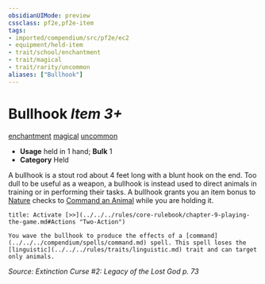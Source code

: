 ```yaml
---
obsidianUIMode: preview
cssclass: pf2e,pf2e-item
tags:
- imported/compendium/src/pf2e/ec2
- equipment/held-item
- trait/school/enchantment
- trait/magical
- trait/rarity/uncommon
aliases: ["Bullhook"]
---
```

# Bullhook *Item 3+*  
[enchantment](enchantment.md)  [magical](magical.md)  [uncommon](uncommon.md)  

- **Usage** held in 1 hand; **Bulk** 1
- **Category** Held

A bullhook is a stout rod about 4 feet long with a blunt hook on the end. Too dull to be useful as a weapon, a bullhook is instead used to direct animals in training or in performing their tasks. A bullhook grants you an item bonus to [Nature](../../skills.md#Nature) checks to [Command an Animal](command-an-animal.md) while you are holding it.

```ad-embed-ability
title: Activate [>>](../../../rules/core-rulebook/chapter-9-playing-the-game.md#Actions "Two-Action")

You wave the bullhook to produce the effects of a [command](../../../compendium/spells/command.md) spell. This spell loses the [linguistic](../../../rules/traits/linguistic.md) trait and can target only animals.
```

*Source: Extinction Curse #2: Legacy of the Lost God p. 73*
